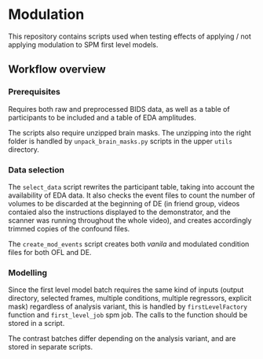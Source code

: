 # Modulation

This repository contains scripts used when testing effects of applying / not applying modulation to SPM first level models.

## Workflow overview

### Prerequisites
Requires both raw and preprocessed BIDS data, as well as a table of participants to be included and a table of EDA amplitudes.

The scripts also require unzipped brain masks. The unzipping into the right folder is handled by `unpack_brain_masks.py` scripts in the upper `utils` directory.

### Data selection
The `select_data` script rewrites the participant table, taking into account the availability of EDA data. It also checks the event files to count the number of volumes to be discarded at the beginning of DE (in friend group, videos contaied also the instructions displayed to the demonstrator, and the scanner was running throughout the whole video), and creates accordingly trimmed copies of the confound files.

The `create_mod_events` script creates both _vanila_ and modulated condition files for both OFL and DE.

### Modelling
Since the first level model batch requires the same kind of inputs (output directory, selected frames, multiple conditions, multiple regressors, explicit mask) regardless of analysis variant, this is handled by `firstLevelFactory` function and `first_level_job` spm job. The calls to the function should be stored in a script.

The contrast batches differ depending on the analysis variant, and are stored in separate scripts.
